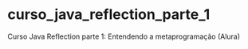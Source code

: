 # curso_java_reflection_parte_1
Curso Java Reflection parte 1: Entendendo a metaprogramação (Alura)
